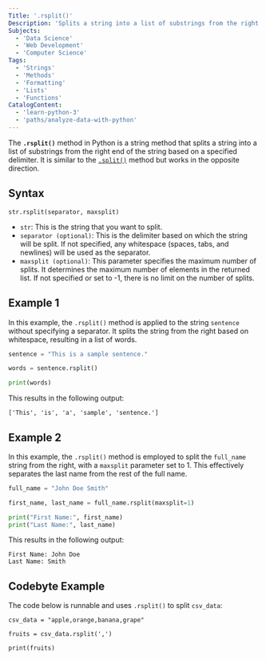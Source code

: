 ```yaml
---
Title: '.rsplit()' 
Description: 'Splits a string into a list of substrings from the right end of the string based on a specified delimiter.'
Subjects: 
  - 'Data Science'
  - 'Web Development'
  - 'Computer Science'
Tags: 
  - 'Strings'
  - 'Methods'
  - 'Formatting'
  - 'Lists'
  - 'Functions'
CatalogContent:
  - 'learn-python-3'
  - 'paths/analyze-data-with-python'
---
```


The **`.rsplit()`** method in Python is a string method that splits a string into a list of substrings from the right end of the string based on a specified delimiter. It is similar to the [`.split()`](https://www.codecademy.com/resources/docs/python/strings/split) method but works in the opposite direction.

## Syntax

```pseudo
str.rsplit(separator, maxsplit)
```

- `str`: This is the string that you want to split.
- `separator (optional)`: This is the delimiter based on which the string will be split. If not specified, any whitespace (spaces, tabs, and newlines) will be used as the separator.
- `maxsplit (optional)`: This parameter specifies the maximum number of splits. It determines the maximum number of elements in the returned list. If not specified or set to -1, there is no limit on the number of splits.

## Example 1

In this example, the `.rsplit()` method is applied to the string `sentence` without specifying a separator. It splits the string from the right based on whitespace, resulting in a list of words.
```py
sentence = "This is a sample sentence."

words = sentence.rsplit()

print(words)
```

This results in the following output:

```shell
['This', 'is', 'a', 'sample', 'sentence.']
```

## Example 2

In this example, the `.rsplit()` method is employed to split the `full_name` string from the right, with a `maxsplit` parameter set to 1. This effectively separates the last name from the rest of the full name.
```py
full_name = "John Doe Smith"

first_name, last_name = full_name.rsplit(maxsplit=1)

print("First Name:", first_name)
print("Last Name:", last_name)
```

This results in the following output:

```shell
First Name: John Doe
Last Name: Smith
```

## Codebyte Example

The code below is runnable and uses `.rsplit()` to split `csv_data`:

```codebyte/python
csv_data = "apple,orange,banana,grape"

fruits = csv_data.rsplit(',')

print(fruits)
```
